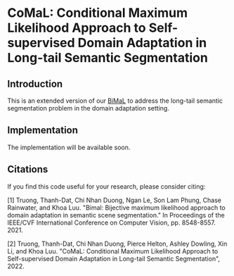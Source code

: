 # CoMaL: Conditional Maximum Likelihood Approach to Self-supervised Domain Adaptation in Long-tail Semantic Segmentation


## Introduction

This is an extended version of our [BiMaL](https://github.com/uark-cviu/BiMaL) to address the long-tail semantic segmentation problem in the domain adaptation setting.

## Implementation

The implementation will be available soon.



## Citations

If you find this code useful for your research, please consider citing:

[1] Truong, Thanh-Dat, Chi Nhan Duong, Ngan Le, Son Lam Phung, Chase Rainwater, and Khoa Luu. "Bimal: Bijective maximum likelihood approach to domain adaptation in semantic scene segmentation." In Proceedings of the IEEE/CVF International Conference on Computer Vision, pp. 8548-8557. 2021.

[2] Truong, Thanh-Dat, Chi Nhan Duong, Pierce Helton, Ashley Dowling, Xin Li, and Khoa Luu. "CoMaL: Conditional Maximum Likelihood Approach to Self-supervised Domain Adaptation in Long-tail Semantic Segmentation", 2022.

